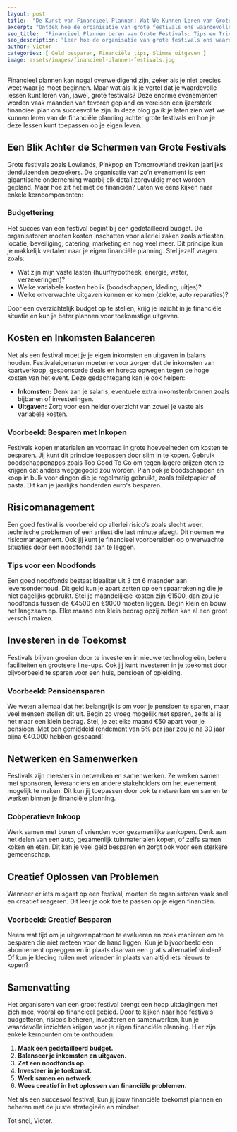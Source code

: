 ```yaml
---
layout: post
title:  "De Kunst van Financieel Plannen: Wat We Kunnen Leren van Grote Festivals"
excerpt: "Ontdek hoe de organisatie van grote festivals ons waardevolle lessen kan geven over financieel plannen."
seo_title:  "Financieel Plannen Leren van Grote Festivals: Tips en Tricks"
seo_description: "Leer hoe de organisatie van grote festivals ons waardevolle inzichten kan bieden in financieel plannen, geld besparen en slimme uitgaven. Praktische tips en voorbeelden binnen handbereik!"
author: Victor
categories: [ Geld besparen, Financiële tips, Slimme uitgaven ]
image: assets/images/financieel-plannen-festivals.jpg
---
```


Financieel plannen kan nogal overweldigend zijn, zeker als je niet precies weet waar je moet beginnen. Maar wat als ik je vertel dat je waardevolle lessen kunt leren van, jawel, grote festivals? Deze enorme evenementen worden vaak maanden van tevoren gepland en vereisen een ijzersterk financieel plan om succesvol te zijn. In deze blog ga ik je laten zien wat we kunnen leren van de financiële planning achter grote festivals en hoe je deze lessen kunt toepassen op je eigen leven.

## Een Blik Achter de Schermen van Grote Festivals

Grote festivals zoals Lowlands, Pinkpop en Tomorrowland trekken jaarlijks tienduizenden bezoekers. De organisatie van zo’n evenement is een gigantische onderneming waarbij elk detail zorgvuldig moet worden gepland. Maar hoe zit het met de financiën? Laten we eens kijken naar enkele kerncomponenten:

### Budgettering

Het succes van een festival begint bij een gedetailleerd budget. De organisatoren moeten kosten inschatten voor allerlei zaken zoals artiesten, locatie, beveiliging, catering, marketing en nog veel meer. Dit principe kun je makkelijk vertalen naar je eigen financiële planning. Stel jezelf vragen zoals:

- Wat zijn mijn vaste lasten (huur/hypotheek, energie, water, verzekeringen)?
- Welke variabele kosten heb ik (boodschappen, kleding, uitjes)?
- Welke onverwachte uitgaven kunnen er komen (ziekte, auto reparaties)?

Door een overzichtelijk budget op te stellen, krijg je inzicht in je financiële situatie en kun je beter plannen voor toekomstige uitgaven.

## Kosten en Inkomsten Balanceren

Net als een festival moet je je eigen inkomsten en uitgaven in balans houden. Festivaleigenaren moeten ervoor zorgen dat de inkomsten van kaartverkoop, gesponsorde deals en horeca opwegen tegen de hoge kosten van het event. Deze gedachtegang kan je ook helpen:

- **Inkomsten:** Denk aan je salaris, eventuele extra inkomstenbronnen zoals bijbanen of investeringen.
- **Uitgaven:** Zorg voor een helder overzicht van zowel je vaste als variabele kosten.

### Voorbeeld: Besparen met Inkopen

Festivals kopen materialen en voorraad in grote hoeveelheden om kosten te besparen. Jij kunt dit principe toepassen door slim in te kopen. Gebruik boodschappenapps zoals Too Good To Go om tegen lagere prijzen eten te krijgen dat anders weggegooid zou worden. Plan ook je boodschappen en koop in bulk voor dingen die je regelmatig gebruikt, zoals toiletpapier of pasta. Dit kan je jaarlijks honderden euro's besparen.

## Risicomanagement

Een goed festival is voorbereid op allerlei risico’s zoals slecht weer, technische problemen of een artiest die last minute afzegt. Dit noemen we risicomanagement. Ook jij kunt je financieel voorbereiden op onverwachte situaties door een noodfonds aan te leggen.

### Tips voor een Noodfonds

Een goed noodfonds bestaat idealiter uit 3 tot 6 maanden aan levensonderhoud. Dit geld kun je apart zetten op een spaarrekening die je niet dagelijks gebruikt. Stel je maandelijkse kosten zijn €1500, dan zou je noodfonds tussen de €4500 en €9000 moeten liggen. Begin klein en bouw het langzaam op. Elke maand een klein bedrag opzij zetten kan al een groot verschil maken.

## Investeren in de Toekomst

Festivals blijven groeien door te investeren in nieuwe technologieën, betere faciliteiten en grootsere line-ups. Ook jij kunt investeren in je toekomst door bijvoorbeeld te sparen voor een huis, pensioen of opleiding.

### Voorbeeld: Pensioensparen

We weten allemaal dat het belangrijk is om voor je pensioen te sparen, maar veel mensen stellen dit uit. Begin zo vroeg mogelijk met sparen, zelfs al is het maar een klein bedrag. Stel, je zet elke maand €50 apart voor je pensioen. Met een gemiddeld rendement van 5% per jaar zou je na 30 jaar bijna €40.000 hebben gespaard!

## Netwerken en Samenwerken

Festivals zijn meesters in netwerken en samenwerken. Ze werken samen met sponsoren, leveranciers en andere stakeholders om het evenement mogelijk te maken. Dit kun jij toepassen door ook te netwerken en samen te werken binnen je financiële planning.

### Coöperatieve Inkoop

Werk samen met buren of vrienden voor gezamenlijke aankopen. Denk aan het delen van een auto, gezamenlijk tuinmaterialen kopen, of zelfs samen koken en eten. Dit kan je veel geld besparen en zorgt ook voor een sterkere gemeenschap.

## Creatief Oplossen van Problemen

Wanneer er iets misgaat op een festival, moeten de organisatoren vaak snel en creatief reageren. Dit leer je ook toe te passen op je eigen financiën. 

### Voorbeeld: Creatief Besparen

Neem wat tijd om je uitgavenpatroon te evalueren en zoek manieren om te besparen die niet meteen voor de hand liggen. Kun je bijvoorbeeld een abonnement opzeggen en in plaats daarvan een gratis alternatief vinden? Of kun je kleding ruilen met vrienden in plaats van altijd iets nieuws te kopen?

## Samenvatting

Het organiseren van een groot festival brengt een hoop uitdagingen met zich mee, vooral op financieel gebied. Door te kijken naar hoe festivals budgetteren, risico’s beheren, investeren en samenwerken, kun je waardevolle inzichten krijgen voor je eigen financiële planning. Hier zijn enkele kernpunten om te onthouden:

1. **Maak een gedetailleerd budget.**
2. **Balanseer je inkomsten en uitgaven.**
3. **Zet een noodfonds op.**
4. **Investeer in je toekomst.**
5. **Werk samen en netwerk.**
6. **Wees creatief in het oplossen van financiële problemen.**

Net als een succesvol festival, kun jij jouw financiële toekomst plannen en beheren met de juiste strategieën en mindset.

Tot snel, Victor.